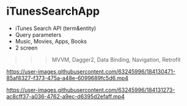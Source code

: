# iTunesSearchApp
- iTunes Search API (term&entity)<br>
- Query parameters<br>
- Music, Movies, Apps, Books<br>
- 2 screen<br>

>>> MVVM, Dagger2, Data Binding, Navigation, Retrofit 

https://user-images.githubusercontent.com/63245996/184130471-85af8327-f373-475a-a48e-6099689fc5d6.mp4


https://user-images.githubusercontent.com/63245996/184131273-ac8cff37-a036-4762-a9ec-d6395d2efaff.mp4

